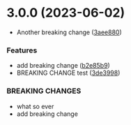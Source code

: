 # 3.0.0 (2023-06-02)


* Another breaking change ([3aee880](https://github.com/jmartsch/conventionalcommits/commit/3aee88069ef49014c7b39a4582b7772e9e75cd0f))


### Features

* add breaking change ([b2e85b9](https://github.com/jmartsch/conventionalcommits/commit/b2e85b94b5148efe07391c1ac4c5785bcf4f8d69))
* BREAKING CHANGE test ([3de3998](https://github.com/jmartsch/conventionalcommits/commit/3de3998717588f6ac1b63f21caf26480916e91b1))


### BREAKING CHANGES

* what so ever
* add breaking change



